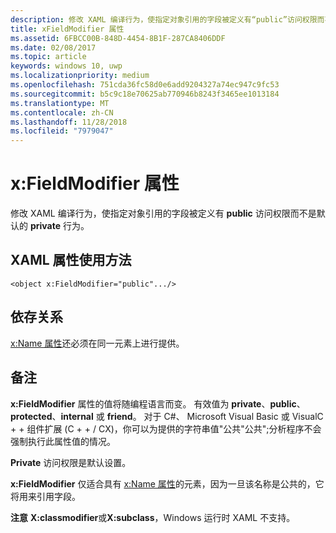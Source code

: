 ```yaml
---
description: 修改 XAML 编译行为，使指定对象引用的字段被定义有“public”访问权限而不是默认的“private”行为。
title: xFieldModifier 属性
ms.assetid: 6FBCC00B-848D-4454-8B1F-287CA8406DDF
ms.date: 02/08/2017
ms.topic: article
keywords: windows 10, uwp
ms.localizationpriority: medium
ms.openlocfilehash: 751cda36fc58d0e6add9204327a74ec947c9fc53
ms.sourcegitcommit: b5c9c18e70625ab770946b8243f3465ee1013184
ms.translationtype: MT
ms.contentlocale: zh-CN
ms.lasthandoff: 11/28/2018
ms.locfileid: "7979047"
---
```

# <a name="xfieldmodifier-attribute"></a>x:FieldModifier 属性


修改 XAML 编译行为，使指定对象引用的字段被定义有 **public** 访问权限而不是默认的 **private** 行为。

## <a name="xaml-attribute-usage"></a>XAML 属性使用方法

``` syntax
<object x:FieldModifier="public".../>
```

## <a name="dependencies"></a>依存关系

[x:Name 属性](x-name-attribute.md)还必须在同一元素上进行提供。

## <a name="remarks"></a>备注

**x:FieldModifier** 属性的值将随编程语言而变。 有效值为 **private**、**public**、**protected**、**internal** 或 **friend**。 对于 C#、 Microsoft Visual Basic 或 VisualC + + 组件扩展 (C + + / CX)，你可以为提供的字符串值"公共"公共";分析程序不会强制执行此属性值的情况。

**Private** 访问权限是默认设置。

**x:FieldModifier** 仅适合具有 [x:Name 属性](x-name-attribute.md)的元素，因为一旦该名称是公共的，它将用来引用字段。

**注意** **X:classmodifier**或**X:subclass**，Windows 运行时 XAML 不支持。

